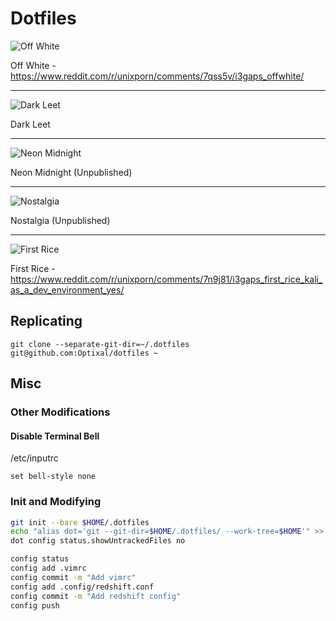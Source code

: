 # Dotfiles

![Off White](https://user-images.githubusercontent.com/19287477/35021551-51a0a878-fb6c-11e7-8ac2-c84141d5611b.png)

Off White - https://www.reddit.com/r/unixporn/comments/7qss5v/i3gaps_offwhite/

---

![Dark Leet](https://user-images.githubusercontent.com/19287477/34510107-f28161a6-f08b-11e7-8c39-9f6fe511c38e.png)

Dark Leet

---

![Neon Midnight](https://user-images.githubusercontent.com/19287477/39266384-782ea3a4-48fc-11e8-8834-e9d703eb1334.png)

Neon Midnight (Unpublished)

---

![Nostalgia](https://user-images.githubusercontent.com/19287477/39266387-7b3f35b8-48fc-11e8-81a9-9b9f835743cb.png)

Nostalgia (Unpublished)

---

![First Rice](https://user-images.githubusercontent.com/19287477/34462910-691ebb3e-ee88-11e7-8df4-ed444a483a5a.png)

First Rice - https://www.reddit.com/r/unixporn/comments/7n9j81/i3gaps_first_rice_kali_as_a_dev_environment_yes/

## Replicating

`git clone --separate-git-dir=~/.dotfiles git@github.com:Optixal/dotfiles ~`

## Misc

### Other Modifications

#### Disable Terminal Bell

/etc/inputrc

```
set bell-style none
```

### Init and Modifying

```sh
git init --bare $HOME/.dotfiles
echo "alias dot='git --git-dir=$HOME/.dotfiles/ --work-tree=$HOME'" >> ~/.bash_aliases && source ~/.bash_aliases
dot config status.showUntrackedFiles no
```

```sh
config status
config add .vimrc
config commit -m "Add vimrc"
config add .config/redshift.conf
config commit -m "Add redshift config"
config push
```
